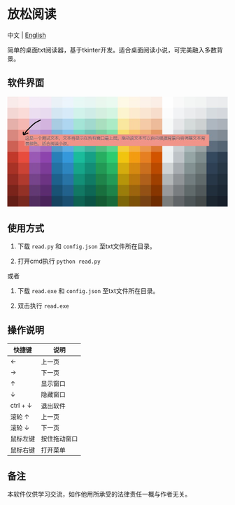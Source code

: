 # 放松阅读 

中文 | [English](./README-en.md)

简单的桌面txt阅读器，基于tkinter开发。适合桌面阅读小说，可完美融入多数背景。

## 软件界面

![avatar](./imgs/demo.jpg)

## 使用方式

1. 下载 `read.py` 和 `config.json` 至txt文件所在目录。

2. 打开cmd执行 `python read.py`

或者

1. 下载 `read.exe` 和 `config.json` 至txt文件所在目录。

2. 双击执行 `read.exe`

## 操作说明

| 快捷键 | 说明 |
| ------ | ------ |
| ← | 上一页 |
| → | 下一页 |
| ↑ | 显示窗口 |
| ↓ | 隐藏窗口 |
| ctrl + ↓ | 退出软件 |
| 滚轮 ↑ | 上一页 |
| 滚轮 ↓ | 下一页 |
| 鼠标左键 | 按住拖动窗口 |
| 鼠标右键 | 打开菜单 |

## 备注

本软件仅供学习交流，如作他用所承受的法律责任一概与作者无关。